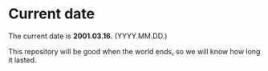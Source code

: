 # Current date

The current date is **2001.03.16.** (YYYY.MM.DD.)

This repository will be good when the world ends, so we will know how long it lasted.